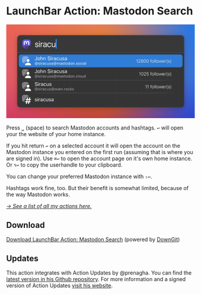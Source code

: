 # LaunchBar Action: Mastodon Search 

<img src="01.jpg" width="587"/> 

Press `␣` (space) to search Mastodon accounts and hashtags. `↩` will open your the website of your home instance.

If you hit return `↩` on a selected account it will open the account on the Mastodon instance you entered on the first run (assuming that is where you are signed in). Use `⌘↩` to open the account page on it's own home instance. Or `⌥↩` to copy the userhandle to your clipboard.

You can change your preferred Mastodon instance with `⇧↩`.

Hashtags work fine, too. But their benefit is somewhat limited, because of the way Mastodon works.

*[→ See a list of all my actions here.](https://ptujec.github.io/launchbar)* 

## Download

[Download LaunchBar Action: Mastodon Search](https://minhaskamal.github.io/DownGit/#/home?url=https://github.com/Ptujec/LaunchBar/tree/master/Mastodon) (powered by [DownGit](https://github.com/MinhasKamal/DownGit))

## Updates

This action integrates with Action Updates by @prenagha. You can find the [latest version in his Github repository](https://github.com/prenagha/launchbar). For more information and a signed version of Action Updates [visit his website](https://renaghan.com/launchbar/action-updates/).